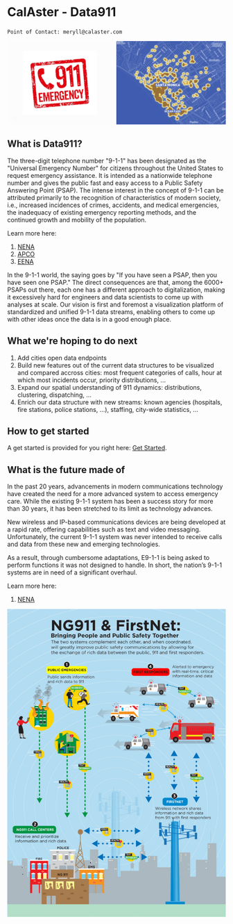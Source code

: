 # CalAster - Data911
`Point of Contact: meryll@calaster.com`

![Banner](/wiki/assets/banner.png)

## What is Data911?

The three-digit telephone number "9-1-1" has been designated as the "Universal Emergency Number" for citizens throughout the United States to request emergency assistance. It is intended as a nationwide telephone number and gives the public fast and easy access to a Public Safety Answering Point (PSAP). The intense interest in the concept of 9-1-1 can be attributed primarily to the recognition of characteristics of modern society, i.e., increased incidences of crimes, accidents, and medical emergencies, the inadequacy of existing emergency reporting methods, and the continued growth and mobility of the population.

Learn more here:
 1. [NENA](https://www.nena.org/)
 2. [APCO](https://www.apcointl.org/)
 3. [EENA](https://eena.org/)

In the 9-1-1 world, the saying goes by "If you have seen a PSAP, then you have seen one PSAP." The direct consequences are that, among the 6000+ PSAPs out there, each one has a different approach to digitalization, making it excessively hard for engineers and data scientists to come up with analyses at scale. Our vision is first and foremost a visualization platform of standardized and unified 9-1-1 data streams, enabling others to come up with other ideas once the data is in a good enough place.

## What we're hoping to do next

 1. Add cities open data endpoints
 2. Build new features out of the current data structures to be visualized and compared accross cities: most frequent categories of calls, hour at which most incidents occur, priority distributions, ...
 3. Expand our spatial understanding of 911 dynamics: distributions, clustering, dispatching, ...
 4. Enrich our data structure with new streams: known agencies (hospitals, fire stations, police stations, ...), staffing, city-wide statistics, ...

## How to get started

A get started is provided for you right here: [Get Started](https://github.com/cal-aster/data911/blob/master/wiki/get_started.md).

## What is the future made of

In the past 20 years, advancements in modern communications technology have created the need for a more advanced system to access emergency care. While the existing 9-1-1 system has been a success story for more than 30 years, it has been stretched to its limit as technology advances.

New wireless and IP-based communications devices are being developed at a rapid rate, offering capabilities such as text and video messaging. Unfortunately, the current 9-1-1 system was never intended to receive calls and data from these new and emerging technologies.

As a result, through cumbersome adaptations, E9-1-1 is being asked to perform functions it was not designed to handle. In short, the nation’s 9-1-1 systems are in need of a significant overhaul.

Learn more here:
 1. [NENA](https://www.nena.org/page/NG911_Project)

![NG911 Infographic](/wiki/assets/NG911-infographic.jpg)
